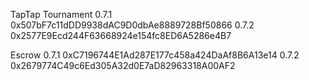 TapTap
Tournament
0.7.1 0x507bF7c11dDD9938dAC9D0dbAe8889728Bf50866
0.7.2 0x2577E9Ecd244F63668924e154fc8ED6A5286e4B7

Escrow
0.7.1 0xC7196744E1Ad287E177c458a424DaAf8B6A13e14
0.7.2 0x2679774C49c6Ed305A32d0E7aD82963318A00AF2